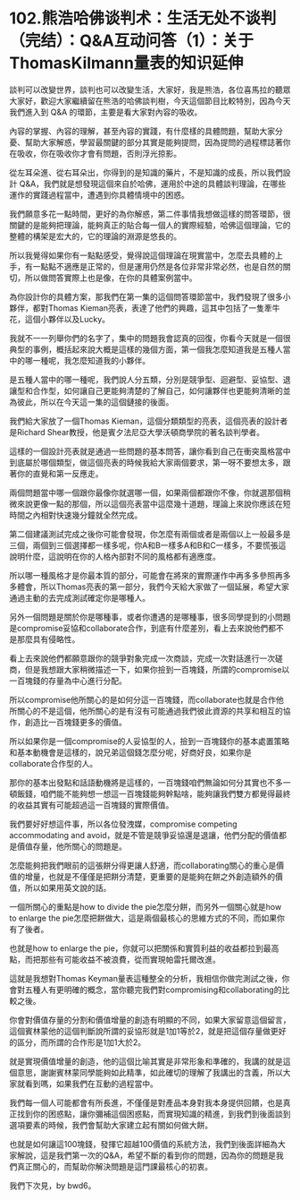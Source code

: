 # 102.熊浩哈佛谈判术：生活无处不谈判（完结）：Q&A互动问答（1）：关于ThomasKilmann量表的知识延伸

談判可以改變世界，談判也可以改變生活，大家好，我是熊浩，各位喜馬拉的聽眾大家好，歡迎大家繼續留在熊浩的哈佛談判樹，今天這個節目比較特別，因為今天我們進入到 Q&A 的環節，主要是看大家對內容的吸收。

內容的掌握、內容的理解，甚至內容的實踐，有什麼樣的具體問題，幫助大家分憂、幫助大家解惑，學習最關鍵的部分其實是能夠提問，因為提問的過程標誌著你在吸收，你在吸收你才會有問題，否則浮光掠影。

從左耳朵進、從右耳朵出，你得到的是知識的藥片，不是知識的成長，所以我們設計 Q&A，我們就是想發現這個來自於哈佛，運用於中途的具體談判理論，在哪些運作的實踐過程當中，遭遇到你具體情境中的困惑。

我們願意多花一點時間，更好的為你解惑，第二件事情我想做這樣的問答環節，很關鍵的是能夠把理論，能夠真正的貼合每一個人的實際經驗，哈佛這個理論，它的整體的構架是宏大的，它的理論的淵源是悠長的。

所以我覺得如果你有一點點感受，覺得說這個理論在現實當中，怎麼去具體的上手，有一點點不適應是正常的，但是運用仍然是各位非常非常必然，也是自然的關切，所以做問答實際上也是像，在你的具體案例當中。

為你設計你的具體方案，那我們在第一集的這個問答環節當中，我們發現了很多小夥伴，都對Thomas Kieman亮表，表達了他們的興趣，這其中包括了一隻牽牛花，這個小夥伴以及Lucky。

我就不一一列舉你們的名字了，集中的問題我會認真的回復，你看今天就是一個很典型的事例，概括起來說大概是這樣的幾個方面，第一個我怎麼知道我是五種人當中的哪一種呢，我怎麼知道我的小夥伴。

是五種人當中的哪一種呢，我們說人分五類，分別是競爭型、迴避型、妥協型、退讓型和合作型，如何讓自己更能夠清楚的了解自己，如何讓夥伴也更能夠清晰的並為彼此，所以在今天這一集的這個鏈接的後面。

我們給大家放了一個Thomas Kieman，這個分類類型的亮表，這個亮表的設計者是Richard Shear教授，他是賓夕法尼亞大學沃頓商學院的著名談判學者。

這樣的一個設計亮表就是通過一些問題的基本問答，讓你看到自己在衝突風格當中到底屬於哪個類型，做這個亮表的時候我給大家兩個要求，第一呀不要想太多，跟著你的直覺和第一反應走。

兩個問題當中哪一個跟你最像你就選哪一個，如果兩個都跟你不像，你就選那個稍微來說更像一點的那個，所以這個亮表當中這麼幾十道題，理論上來說你應該在短時間之內相對快速幾分鐘就全然完成。

第二個建議測試完成之後你可能會發現，你怎麼有兩個或者是兩個以上一般最多是三個，兩個到三個選擇都一樣多呢，你A和B一樣多A和B和C一樣多，不要慌張這說明什麼，這說明在你的人格內部對不同的風格都有適應度。

所以哪一種風格才是你最本質的部分，可能會在將來的實際運作中再多多參照再多多體會，所以Thomas亮表的第一部分，我們今天給大家做了一個延展，希望大家通過主動的去完成測試確定你是哪種人。

另外一個問題是關於你是哪種事，或者你遭遇的是哪種事，很多同學提到的小問題是compromise妥協和collaborate合作，到底有什麼差別，看上去來說他們都不是那麼具有侵略性。

看上去來說他們都願意跟你的競爭對象完成一次商談，完成一次對話進行一次磋商，但是我想跟大家稍微描述一下，如果你撿到一百塊錢，所謂的compromise以一百塊錢的存量為中心進行分配。

所以compromise他所關心的是如何分這一百塊錢，而collaborate也就是合作他所關心的不是這個，他所關心的是有沒有可能通過我們彼此資源的共享和相互的協作，創造比一百塊錢更多的價值。

所以如果你是一個compromise的人妥協型的人，撿到一百塊錢你的基本處置策略和基本動機會是這樣的，說兄弟這個錢怎麼分呢，好商好良，如果你是collaborate合作型的人。

那你的基本出發點和話語動機將是這樣的，一百塊錢咱們無論如何分其實也不多一頓飯錢，咱們能不能夠想一想這一百塊錢能夠幹點啥，能夠讓我們雙方都覺得最終的收益其實有可能超過這一百塊錢的實際價值。

我們要好好想這件事，所以各位發洩媒，compromise competing accommodating and avoid，就是不管是競爭妥協還是退讓，他們分配的價值都是價值存量，他所關心的問題是。

怎麼能夠把我們眼前的這張餅分得更讓人舒適，而collaborating關心的重心是價值的增量，也就是不僅僅是把餅分清楚，更重要的是能夠在餅之外創造額外的價值，所以如果用英文說的話。

一個所關心的重點是how to divide the pie怎麼分餅，而另外一個關心就是how to enlarge the pie怎麼把餅做大，這是兩個最核心的思維方式的不同，而如果你有了後者。

也就是how to enlarge the pie，你就可以把關係和實質利益的收益都拉到最高點，而把那些有可能收益不被浪費，從而實現帕雷托爾改進。

這就是我想對Thomas Keyman量表這種整全的分析，我相信你做完測試之後，你會對五種人有更明確的概念，當你聽完我們對compromising和collaborating的比較之後。

你會對價值存量的分割和價值增量的創造有明顯的不同，如果大家留意這個留言，這個賓林蒙他的這個判斷說所謂的妥協形就是1加1等於2，就是把這個存量做更好的區分，而所謂的合作形是1加1大於2。

就是實現價值增量的創造，他的這個比喻其實是非常形象和準確的，我講的就是這個意思，謝謝賓林蒙同學能夠如此精準，如此確切的理解了我講出的含義，所以大家就看到嗎，如果我們在互動的過程當中。

我們每一個人可能都會有所長進，不僅僅是對產品本身對我本身提供回饋，也是真正找到你的困惑點，讓你彌補這個困惑點，而實現知識的精進，到我們到後面談到選項要素的時候，我們會幫助大家建立起有關如何做大餅。

也就是如何讓這100塊錢，發揮它超越100價值的系統方法，我們到後面詳細為大家解說，這是我們第一次的Q&A，希望不斷的看到你的問題，因為你的問題是我們真正關心的，而幫助你解決問題是這門課最核心的初衷。

我們下次見，by bwd6。